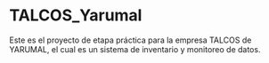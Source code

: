 # TALCOS_Yarumal
Este es el proyecto de etapa práctica para la empresa TALCOS de YARUMAL, el cual es un sistema de inventario y monitoreo de datos.

